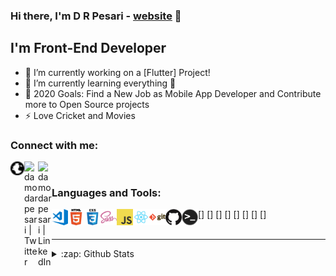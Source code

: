 ### Hi there, I'm D R Pesari - [website] 👋



## I'm Front-End Developer

- 🔭 I’m currently working on a [Flutter] Project!
- 🌱 I’m currently learning everything 🤣
- 🥅 2020 Goals: Find a New Job as Mobile App Developer and Contribute more to Open Source projects
- ⚡ Love Cricket and Movies

### Connect with me:

[<img align="left" alt="damodarpesari.com" width="22px" src="https://raw.githubusercontent.com/iconic/open-iconic/master/svg/globe.svg" />][website]
[<img align="left" alt="damodarpesari | Twitter" width="22px" src="https://cdn.jsdelivr.net/npm/simple-icons@v3/icons/twitter.svg" />][twitter]
[<img align="left" alt="damodarpesari | LinkedIn" width="22px" src="https://cdn.jsdelivr.net/npm/simple-icons@v3/icons/linkedin.svg" />][linkedin]

<br />

### Languages and Tools:

<img align="left" alt="Visual Studio Code" width="26px" src="https://raw.githubusercontent.com/github/explore/80688e429a7d4ef2fca1e82350fe8e3517d3494d/topics/visual-studio-code/visual-studio-code.png" />
[<img align="left" alt="HTML5" width="26px" src="https://raw.githubusercontent.com/github/explore/80688e429a7d4ef2fca1e82350fe8e3517d3494d/topics/html/html.png" />]
[<img align="left" alt="CSS3" width="26px" src="https://raw.githubusercontent.com/github/explore/80688e429a7d4ef2fca1e82350fe8e3517d3494d/topics/css/css.png" />]
[<img align="left" alt="Sass" width="26px" src="https://raw.githubusercontent.com/github/explore/80688e429a7d4ef2fca1e82350fe8e3517d3494d/topics/sass/sass.png" />]
[<img align="left" alt="JavaScript" width="26px" src="https://raw.githubusercontent.com/github/explore/80688e429a7d4ef2fca1e82350fe8e3517d3494d/topics/javascript/javascript.png" />]
[<img align="left" alt="React" width="26px" src="https://raw.githubusercontent.com/github/explore/80688e429a7d4ef2fca1e82350fe8e3517d3494d/topics/react/react.png" />]
[<img align="left" alt="Git" width="26px" src="https://raw.githubusercontent.com/github/explore/80688e429a7d4ef2fca1e82350fe8e3517d3494d/topics/git/git.png" />]
[<img align="left" alt="GitHub" width="26px" src="https://raw.githubusercontent.com/github/explore/78df643247d429f6cc873026c0622819ad797942/topics/github/github.png" />]
[<img align="left" alt="Terminal" width="26px" src="https://raw.githubusercontent.com/github/explore/80688e429a7d4ef2fca1e82350fe8e3517d3494d/topics/terminal/terminal.png" />]

<br />
<br />

---

<details>
  <summary>:zap: Github Stats</summary>

  <img align="left" alt="D R Pesari's Github Stats" src="https://github-readme-stats.codestackr.vercel.app/api?username=damodarpesari&show_icons=true&hide_border=true" />

</details>

[website]: https://damodarpesari.com
[twitter]: https://twitter.com/DreddDev
[linkedin]: https://www.linkedin.com/in/reddydamodar/
